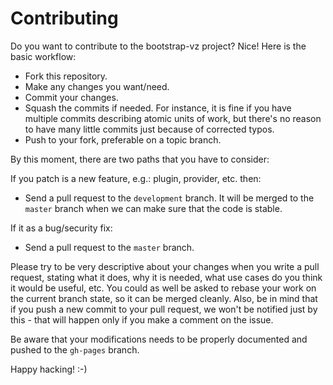 Contributing
============

Do you want to contribute to the bootstrap-vz project? Nice! Here is the basic workflow:

* Fork this repository.
* Make any changes you want/need.
* Commit your changes.
* Squash the commits if needed. For instance, it is fine if you have multiple commits describing atomic units
of work, but there's no reason to have many little commits just because of corrected typos.
* Push to your fork, preferable on a topic branch.

By this moment, there are two paths that you have to consider:

If you patch is a new feature, e.g.: plugin, provider, etc. then:

* Send a pull request to the `development` branch. It will be merged to the `master` branch when we can make
sure that the code is stable.

If it as a bug/security fix:

* Send a pull request to the `master` branch.

Please try to be very descriptive about your changes when you write a pull request, stating what it does, why
it is needed, what use cases do you think it would be useful, etc. You could as well be asked to rebase your
work on the current branch state, so it can be merged cleanly. Also, be in mind that if you push a new commit
to your pull request, we won't be notified just by this - that will happen only if you make a comment on the
issue.

Be aware that your modifications needs to be properly documented and pushed to the `gh-pages` branch.

Happy hacking! :-)
